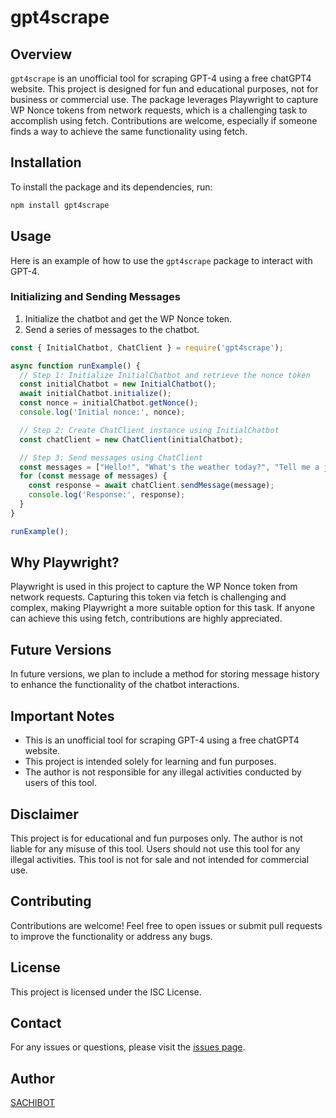# gpt4scrape

## Overview

`gpt4scrape` is an unofficial tool for scraping GPT-4 using a free chatGPT4 website. This project is designed for fun and educational purposes, not for business or commercial use. The package leverages Playwright to capture WP Nonce tokens from network requests, which is a challenging task to accomplish using fetch. Contributions are welcome, especially if someone finds a way to achieve the same functionality using fetch.

## Installation

To install the package and its dependencies, run:

```bash
npm install gpt4scrape
```

## Usage

Here is an example of how to use the `gpt4scrape` package to interact with GPT-4.

### Initializing and Sending Messages

1. Initialize the chatbot and get the WP Nonce token.
2. Send a series of messages to the chatbot.

```javascript
const { InitialChatbot, ChatClient } = require('gpt4scrape');

async function runExample() {
  // Step 1: Initialize InitialChatbot and retrieve the nonce token
  const initialChatbot = new InitialChatbot();
  await initialChatbot.initialize();
  const nonce = initialChatbot.getNonce();
  console.log('Initial nonce:', nonce);

  // Step 2: Create ChatClient instance using InitialChatbot
  const chatClient = new ChatClient(initialChatbot);

  // Step 3: Send messages using ChatClient
  const messages = ["Hello!", "What's the weather today?", "Tell me a joke."];
  for (const message of messages) {
    const response = await chatClient.sendMessage(message);
    console.log('Response:', response);
  }
}

runExample();
```

## Why Playwright?

Playwright is used in this project to capture the WP Nonce token from network requests. Capturing this token via fetch is challenging and complex, making Playwright a more suitable option for this task. If anyone can achieve this using fetch, contributions are highly appreciated.

## Future Versions

In future versions, we plan to include a method for storing message history to enhance the functionality of the chatbot interactions.

## Important Notes

- This is an unofficial tool for scraping GPT-4 using a free chatGPT4 website.
- This project is intended solely for learning and fun purposes.
- The author is not responsible for any illegal activities conducted by users of this tool.

## Disclaimer

This project is for educational and fun purposes only. The author is not liable for any misuse of this tool. Users should not use this tool for any illegal activities. This tool is not for sale and not intended for commercial use.

## Contributing

Contributions are welcome! Feel free to open issues or submit pull requests to improve the functionality or address any bugs.

## License

This project is licensed under the ISC License.

## Contact

For any issues or questions, please visit the [issues page](https://github.com/SACHIBOT/gpt4scrape/issues).

## Author

[SACHIBOT](https://github.com/SACHIBOT)